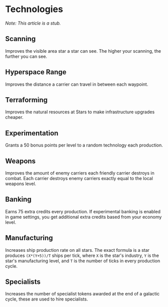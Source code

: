 # Technologies

_Note: This article is a stub._

## Scanning
Improves the visible area star a star can see. The higher your scanning, the
further you can see.

## Hyperspace Range
Improves the distance a carrier can travel in between each waypoint.

## Terraforming
Improves the natural resources at Stars to make infrastructure upgrades cheaper.

## Experimentation
Grants a 50 bonus points per level to a random technology each production.

## Weapons
Improves the amount of enemy carriers each friendly carrier destroys in combat.
Each carrier destroys enemy carriers exactly equal to the local weapons level.

## Banking
Earns 75 extra credits every production. If experimental banking is enabled in
game settings, you get additional extra credits based from your economy level.

## Manufacturing
Increases ship production rate on all stars. The exact formula is a star
produces `(X*(Y+5))/T` ships per tick, where `X` is the star's industry, `Y` is
the star's manufacturing level, and `T` is the number of ticks in every
production cycle.

## Specialists
Increases the number of specialist tokens awarded at the end of a galactic
cycle, these are used to hire specialists.

